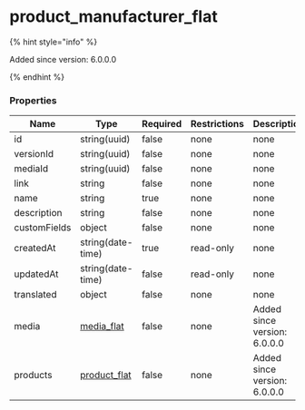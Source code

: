 
# product_manufacturer_flat

{% hint style="info" %}

Added since version: 6.0.0.0

{% endhint %}

### Properties

|Name|Type|Required|Restrictions|Description|
|---|---|---|---|---|
|id|string(uuid)|false|none|none|
|versionId|string(uuid)|false|none|none|
|mediaId|string(uuid)|false|none|none|
|link|string|false|none|none|
|name|string|true|none|none|
|description|string|false|none|none|
|customFields|object|false|none|none|
|createdAt|string(date-time)|true|read-only|none|
|updatedAt|string(date-time)|false|read-only|none|
|translated|object|false|none|none|
|media|[media_flat](/schema/media_flat.md)|false|none|Added since version: 6.0.0.0|
|products|[product_flat](/schema/product_flat.md)|false|none|Added since version: 6.0.0.0|
